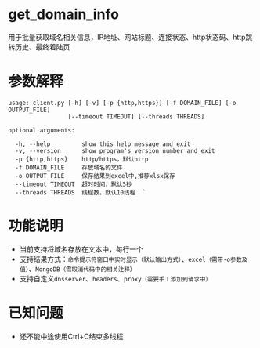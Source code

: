 # get_domain_info
用于批量获取域名相关信息，IP地址、网站标题、连接状态、http状态码、http跳转历史、最终着陆页

# 参数解释
```
usage: client.py [-h] [-v] [-p {http,https}] [-f DOMAIN_FILE] [-o OUTPUT_FILE] 
                 [--timeout TIMEOUT] [--threads THREADS]

optional arguments:

  -h, --help         show this help message and exit  
  -v, --version      show program's version number and exit  
  -p {http,https}    http/https，默认http  
  -f DOMAIN_FILE     存放域名的文件  
  -o OUTPUT_FILE     保存结果到excel中,推荐xlsx保存  
  --timeout TIMEOUT  超时时间，默认5秒  
  --threads THREADS  线程数，默认10线程  `
```

# 功能说明
* 当前支持将域名存放在文本中，每行一个
* 支持结果方式：`命令提示符窗口中实时显示（默认输出方式）`、`excel（需带-o参数及值）`、`MongoDB（需取消代码中的相关注释）`
* 支持自定义`dnsserver`、`headers`、`proxy（需要手工添加到请求中）`

# 已知问题
* 还不能中途使用Ctrl+C结束多线程
